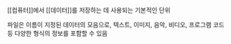 [[컴퓨터]]에서 [[데이터]]를 저장하는 데 사용되는 기본적인 단위

파일은 이름이 지정된 데이터의 모음으로, 텍스트, 이미지, 음악, 비디오, 프로그램 코드 등 다양한 형식의 정보를 포함할 수 있음